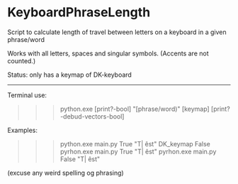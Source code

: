 # KeyboardPhraseLength
Script to calculate length of travel between letters on a keyboard in a given phrase/word

Works with all letters, spaces and singular symbols. (Accents are not counted.)

Status:
only has a keymap of DK-keyboard

____________________________________________________________

Terminal use:

>>> python.exe [print?-bool] "[phrase/word)" [keymap] [print?-debud-vectors-bool]

Examples:
>>> python.exe  main.py True "T| êst" DK_keymap False
>>> pyrhon.exe main.py True "T| êst"
>>> pyrhon.exe main.py False "T| êst"

(excuse any weird spelling og phrasing)
